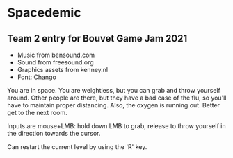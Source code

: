 # Spacedemic
## Team 2 entry for Bouvet Game Jam 2021

* Music from bensound.com
* Sound from freesound.org
* Graphics assets from kenney.nl
* Font: Chango

You are in space. You are weightless, but you can grab and throw yourself around. Other people are there, but they have a bad case of the flu, so you'll have to maintain proper distancing. Also, the oxygen is running out. Better get to the next room.

Inputs are mouse+LMB: hold down LMB to grab, release to throw yourself in the direction towards the cursor.

Can restart the current level by using the 'R' key.
